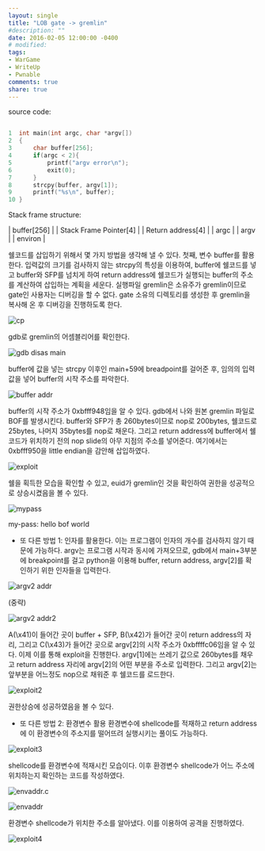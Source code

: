 ```yaml
---
layout: single
title: "LOB gate -> gremlin"
#description: ""
date: 2016-02-05 12:00:00 -0400
# modified: 
tags: 
- WarGame
- WriteUp
- Pwnable
comments: true
share: true
---
```


source code:

```c

1  int main(int argc, char *argv[])
2  {
3      char buffer[256];
4      if(argc < 2){
5          printf("argv error\n");
6          exit(0);
7      }
8      strcpy(buffer, argv[1]);
9      printf("%s\n", buffer);
10 }


```

Stack frame structure:

| buffer[256] |
| Stack Frame Pointer[4] |
| Return address[4] |
| argc |
| argv |
| environ |


쉘코드를 삽입하기 위해서 몇 가지 방법을 생각해 낼 수 있다.
첫째, 변수 buffer를 활용한다. 입력값의 크기를 검사하지 않는 strcpy의 특성을 이용하여, buffer에 쉘코드를 넣고 buffer와 SFP를 넘치게 하여 return address에 쉘코드가 실행되는 buffer의 주소를 계산하여 삽입하는 계획을 세운다.
실행파일 gremlin은 소유주가 gremlin이므로 gate인 사용자는 디버깅을 할 수 없다. gate 소유의 디렉토리를 생성한 후 gremlin을 복사해 온 후 디버깅을 진행하도록 한다. 


![cp]({{site.url}}{{site.baseurl}}/assets/images/2016-02-05-LOB-01/0.png)


gdb로 gremlin의 어셈블리어를 확인한다.


![gdb disas main]({{site.url}}{{site.baseurl}}/assets/images/2016-02-05-LOB-01/1.png)


buffer에 값을 넣는 strcpy 이후인 main+59에 breadpoint를 걸어준 후, 임의의 입력값을 넣어 buffer의 시작 주소를 파악한다.


![buffer addr]({{site.url}}{{site.baseurl}}/assets/images/2016-02-05-LOB-01/2.png)


buffer의 시작 주소가 0xbfff948임을 알 수 있다.
gdb에서 나와 원본 gremlin 파일로 BOF를 발생시킨다. buffer와 SFP가 총 260bytes이므로 nop로 200bytes, 쉘코드로 25bytes, 나머지 35bytes를 nop로 채운다. 그리고 return address에 buffer에서 쉘코드가 위치하기 전의 nop slide의 아무 지점의 주소를 넣어준다. 여기에서는 0xbfff950을 little endian을 감안해 삽입하였다.

![exploit]({{site.url}}{{site.baseurl}}/assets/images/2016-02-05-LOB-01/3.png)

쉘을 획득한 모습을 확인할 수 있고, euid가 gremlin인 것을 확인하여 권한을 성공적으로 상승시켰음을 볼 수 있다.

![mypass]({{site.url}}{{site.baseurl}}/assets/images/2016-02-05-LOB-01/4.png)


my-pass: hello bof world


+ 또 다른 방법 1: 인자를 활용한다.
이는 프로그램이 인자의 개수를 검사하지 않기 때문에 가능하다. argv는 프로그램 시작과 동시에 가져오므로, gdb에서 main+3부분에 breakpoint를 걸고 python을 이용해 buffer, return address, argv[2]를 확인하기 위한 인자들을 입력한다.

![argv2 addr]({{site.url}}{{site.baseurl}}/assets/images/2016-02-05-LOB-01/5.png)

(중략)

![argv2 addr2]({{site.url}}{{site.baseurl}}/assets/images/2016-02-05-LOB-01/6.png)

A(\x41)이 들어간 곳이 buffer + SFP, B(\x42)가 들어간 곳이 return address의 자리, 그리고 C(\x43)가 들어간 곳으로 argv[2]의 시작 주소가 0xbffffc06임을 알 수 있다. 이제 이를 통해 exploit을 진행한다. argv[1]에는 쓰레기 값으로 260bytes를 채우고 return address 자리에 argv[2]의 어떤 부분을 주소로 입력한다. 그리고 argv[2]는 앞부분을 어느정도 nop으로 채워준 후 쉘코드를 로드한다.

![exploit2]({{site.url}}{{site.baseurl}}/assets/images/2016-02-05-LOB-01/7.png)


권한상승에 성공하였음을 볼 수 있다.



+ 또 다른 방법 2: 환경변수 활용
환경변수에 shellcode를 적재하고 return address에 이 환경변수의 주소지를 떨어뜨려 실행시키는 풀이도 가능하다.

![exploit3]({{site.url}}{{site.baseurl}}/assets/images/2016-02-05-LOB-01/8.png)

shellcode를 환경변수에 적재시킨 모습이다. 이후 환경변수 shellcode가 어느 주소에 위치하는지 확인하는 코드를 작성하였다.

![envaddr.c]({{site.url}}{{site.baseurl}}/assets/images/2016-02-05-LOB-01/9.png)

![envaddr]({{site.url}}{{site.baseurl}}/assets/images/2016-02-05-LOB-01/10.png)


환경변수 shellcode가 위치한 주소를 알아냈다. 이를 이용하여 공격을 진행하였다.

![exploit4]({{site.url}}{{site.baseurl}}/assets/images/2016-02-05-LOB-01/11.png)

